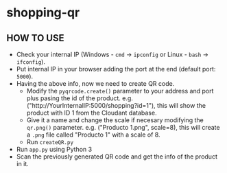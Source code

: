 # shopping-qr

## HOW TO USE
- Check your internal IP (Windows - `cmd` -> `ipconfig` or Linux - `bash` -> `ifconfig`).
- Put internal IP in your browser adding the port at the end (default port: `5000`).
- Having the above info, now we need to create QR code.
  - Modify the `pyqrcode.create()` parameter to your address and port plus pasing the id of the product.
    e.g. ("http://YourInternalIP:5000/shopping?id=1"), this will show the product with ID 1 from the Cloudant database.
  - Give it a name and change the scale if necesary modifying the `qr.png()` parameter.
    e.g. ("Producto 1.png", scale=8), this will create a `.png` file called "Producto 1" with a scale of 8.
  - Run `createQR.py`
-  Run `app.py` using Python 3
- Scan the previously generated QR code and get the info of the product in it.
